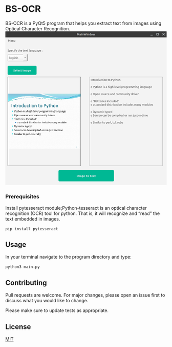# BS-OCR

BS-OCR is a PyQt5 program that helps you extract text from images using Optical Character Recognition.
![screenshot](srnshot.png)

### Prerequisites

Install pytesseract module;Python-tesseract is an optical character recognition (OCR) tool for python. That is, it will recognize and “read” the text embedded in images.

```
pip install pytesseract
```

## Usage
In your terminal navigate to the program directory and type:
```
python3 main.py
```

## Contributing
Pull requests are welcome. For major changes, please open an issue first to discuss what you would like to change.

Please make sure to update tests as appropriate.

## License
[MIT](https://choosealicense.com/licenses/mit/)
